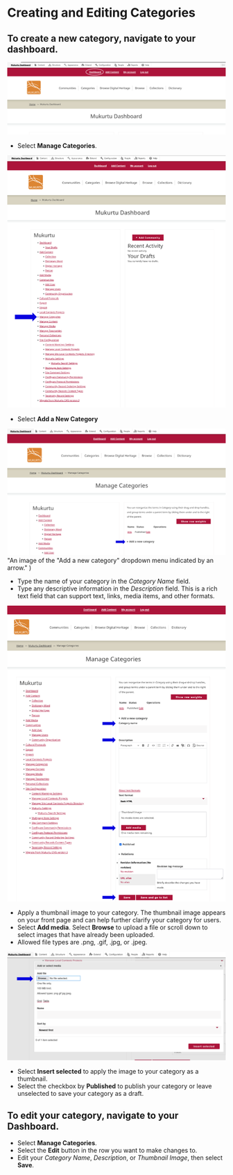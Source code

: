 # Creating and Editing Categories

## To create a new category, navigate to your dashboard. 

![Dashboard](../embeds/categories1.PNG "An image of the dashboard button indicated by an arrow." )

- Select **Manage Categories**. 

![Manage Categories](../embeds/categories2.PNG "An image of the categories link indicated by an arrow." )

- Select **Add a New Category**

![Add New Category](../embeds/categories3.PNG) "An image of the "Add a new category" dropdown menu indicated by an arrow." )

- Type the name of your category in the *Category Name* field.  
- Type any descriptive information in the *Description* field. This is a rich text field that can support text, links, media items, and other formats. 

![Adding a New Category](../embeds/categories4.PNG "An image of the category name and description fields indicated by arrows." )

- Apply a thumbnail image to your category. The thumbnail image appears on your front page and can help further clarify your category for users. 
- Select **Add media**. Select **Browse** to upload a file or scroll down to select images that have already been uploaded.  
- Allowed file types are .png, .gif, .jpg, or .jpeg. 

![Add a Thumbnail Image](../embeds/categories5.PNG "An image of the Browse button indicated by an arrow.")

- Select **Insert selected** to apply the image to your category as a thumbnail. 
- Select the checkbox by **Published** to publish your category or leave unselected to save your category as a draft. 

## To edit your category, navigate to your Dashboard.  

- Select **Manage Categories**. 
- Select the **Edit** button in the row you want to make changes to. 
- Edit your *Category Name*, *Description*, or *Thumbnail Image*, then select **Save**.